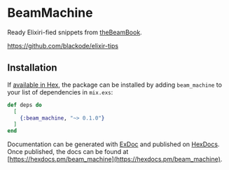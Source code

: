 # BeamMachine

Ready Elixiri-fied snippets from [theBeamBook](https://happi.github.io/theBeamBook/#_preface).

https://github.com/blackode/elixir-tips


## Installation

If [available in Hex](https://hex.pm/docs/publish), the package can be installed
by adding `beam_machine` to your list of dependencies in `mix.exs`:

```elixir
def deps do
  [
    {:beam_machine, "~> 0.1.0"}
  ]
end
```

Documentation can be generated with [ExDoc](https://github.com/elixir-lang/ex_doc)
and published on [HexDocs](https://hexdocs.pm). Once published, the docs can
be found at [https://hexdocs.pm/beam_machine](https://hexdocs.pm/beam_machine).
